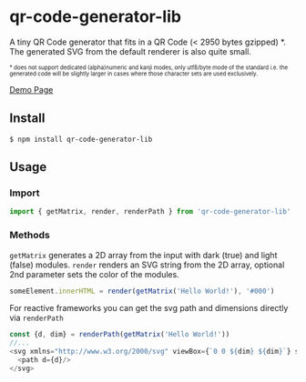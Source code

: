 # qr-code-generator-lib

A tiny QR Code generator that fits in a QR Code (< 2950 bytes gzipped) \*.
The generated SVG from the default renderer is also quite small.

<sup><sub>\* does not support dedicated (alpha)numeric and kanji modes, only utf8/byte mode of the standard i.e. the generated code will be slightly larger in cases where those character sets are used exclusively.</sub></sup>

[Demo Page](https://alexruppert.github.io/qr-code-generator-lib/)

## Install

```shell
$ npm install qr-code-generator-lib
```

## Usage

### Import

```javascript
import { getMatrix, render, renderPath } from 'qr-code-generator-lib'
```

### Methods

`getMatrix` generates a 2D array from the input with dark (true) and light (false) modules.
`render` renders an SVG string from the 2D array, optional 2nd parameter sets the color of the modules.

```javascript
someElement.innerHTML = render(getMatrix('Hello World!'), '#000')
```

For reactive frameworks you can get the svg path and dimensions directly via `renderPath`

```javascript
const {d, dim} = renderPath(getMatrix('Hello World!'))
//...
<svg xmlns="http://www.w3.org/2000/svg" viewBox={`0 0 ${dim} ${dim}`} stroke="#000" stroke-width="1.05">
  <path d={d}/>
</svg>
```
